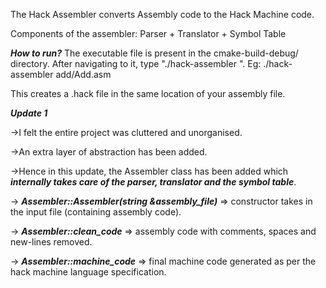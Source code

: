 The Hack Assembler converts Assembly code to the Hack Machine code.

Components of the assembler: Parser + Translator + Symbol Table

***How to run?***
The executable file is present in the cmake-build-debug/ directory. After navigating to it, type "./hack-assembler <file-name>".
  Eg: ./hack-assembler add/Add.asm
  
  This creates a .hack file in the same location of your assembly file.

***Update 1***

->I felt the entire project was cluttered and unorganised.
  
->An extra layer of abstraction has been added.
  
->Hence in this update, the Assembler class has been added which ***internally takes care of the parser, translator and the symbol table***.

-> ***Assembler::Assembler(string &assembly_file)*** => constructor takes in the input file (containing assembly code).
  
-> ***Assembler::clean_code*** => assembly code with comments, spaces and new-lines removed.
  
-> ***Assembler::machine_code*** => final machine code generated as per the hack machine language specification.
